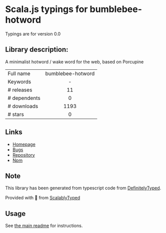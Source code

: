 
# Scala.js typings for bumblebee-hotword

Typings are for version 0.0

## Library description:
A minimalist hotword / wake word for the web, based on Porcupine

|                    |                 |
| ------------------ | :-------------: |
| Full name          | bumblebee-hotword |
| Keywords           | - |
| # releases         | 11 |
| # dependents       | 0 |
| # downloads        | 1193 |
| # stars            | 0 |

## Links
- [Homepage](https://github.com/jaxcore/bumblebee-hotword#readme)
- [Bugs](https://github.com/jaxcore/bumblebee-hotword/issues)
- [Repository](https://github.com/jaxcore/bumblebee-hotword)
- [Npm](https://www.npmjs.com/package/bumblebee-hotword)
    


## Note
This library has been generated from typescript code from [DefinitelyTyped](https://definitelytyped.org).

Provided with :purple_heart: from [ScalablyTyped](https://github.com/oyvindberg/ScalablyTyped)

## Usage
See [the main readme](../../readme.md) for instructions.


